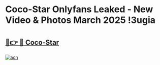# Coco-Star Onlyfans Leaked - New Video & Photos March 2025 !3ugia

# <h2><a href="https://4gr6t0.iuczelnia.edu.pl?title=Coco-Star&ref=3ugia">🔗👉 🔴 Coco-Star</a></h2>

[![acn](https://github.com/user-attachments/assets/0f9c940e-d8b0-45ae-aac7-cd30a18b3e1c)](https://4gr6t0.iuczelnia.edu.pl?title=Coco-Star&ref=3ugia)

